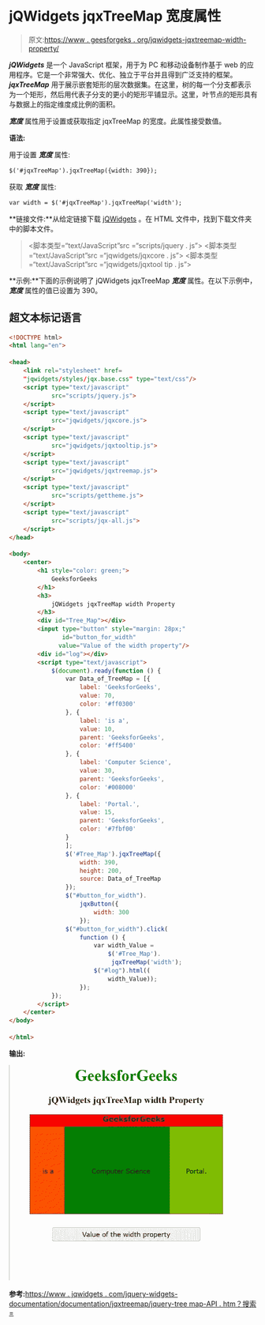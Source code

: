 # jQWidgets jqxTreeMap 宽度属性

> 原文:[https://www . geesforgeks . org/jqwidgets-jqxtreemap-width-property/](https://www.geeksforgeeks.org/jqwidgets-jqxtreemap-width-property/)

***jQWidgets*** 是一个 JavaScript 框架，用于为 PC 和移动设备制作基于 web 的应用程序。它是一个非常强大、优化、独立于平台并且得到广泛支持的框架。 ***jqxTreeMap*** 用于展示嵌套矩形的层次数据集。在这里，树的每一个分支都表示为一个矩形，然后用代表子分支的更小的矩形平铺显示。这里，叶节点的矩形具有与数据上的指定维度成比例的面积。

***宽度*** 属性用于设置或获取指定 jqxTreeMap 的宽度。此属性接受数值。

**语法:**

用于设置 ***宽度*** 属性:

```html
$('#jqxTreeMap').jqxTreeMap({width: 390});
```

获取 ***宽度*** 属性:

```html
var width = $('#jqxTreeMap').jqxTreeMap('width');
```

**链接文件:**从给定链接下载 [jQWidgets](https://www.jqwidgets.com/download/) 。在 HTML 文件中，找到下载文件夹中的脚本文件。

> <link rel="”stylesheet”" href="”jqwidgets/styles/jqx.base.css”" type="”text/css”">
> <脚本类型=“text/JavaScript”src =“scripts/jquery . js”></脚本>
> <脚本类型=“text/JavaScript”src =“jqwidgets/jqxcore . js”></脚本>
> <脚本类型=“text/JavaScript”src =“jqwidgets/jqxtool tip . js”>

**示例:**下面的示例说明了 jQWidgets jqxTreeMap ***宽度*** 属性。在以下示例中， ***宽度*** 属性的值已设置为 390。

## 超文本标记语言

```html
<!DOCTYPE html>
<html lang="en">

<head>
    <link rel="stylesheet" href=
    "jqwidgets/styles/jqx.base.css" type="text/css"/>
    <script type="text/javascript" 
            src="scripts/jquery.js">
    </script>
    <script type="text/javascript" 
            src="jqwidgets/jqxcore.js">
    </script>
    <script type="text/javascript" 
            src="jqwidgets/jqxtooltip.js">
    </script>
    <script type="text/javascript" 
            src="jqwidgets/jqxtreemap.js">
    </script>
    <script type="text/javascript" 
            src="scripts/gettheme.js">
    </script>
    <script type="text/javascript" 
            src="scripts/jqx-all.js">
    </script>
</head>

<body>
    <center>
        <h1 style="color: green;">
            GeeksforGeeks
        </h1>
        <h3>
            jQWidgets jqxTreeMap width Property
        </h3>
        <div id="Tree_Map"></div>
        <input type="button" style="margin: 28px;" 
               id="button_for_width" 
              value="Value of the width property"/>
        <div id="log"></div>
        <script type="text/javascript">
            $(document).ready(function () {
                var Data_of_TreeMap = [{
                    label: 'GeeksforGeeks',
                    value: 70,
                    color: '#ff0300'
                }, {
                    label: 'is a',
                    value: 10,
                    parent: 'GeeksforGeeks',
                    color: '#ff5400'
                }, {
                    label: 'Computer Science',
                    value: 30,
                    parent: 'GeeksforGeeks',
                    color: '#008000'
                }, {
                    label: 'Portal.',
                    value: 15,
                    parent: 'GeeksforGeeks',
                    color: '#7fbf00'
                }
                ];
                $('#Tree_Map').jqxTreeMap({
                    width: 390,
                    height: 200,
                    source: Data_of_TreeMap
                });
                $("#button_for_width").
                    jqxButton({
                        width: 300
                    });
                $("#button_for_width").click(
                    function () {
                        var width_Value =
                            $('#Tree_Map').
                             jqxTreeMap('width');
                        $("#log").html((
                            width_Value));
                    });
            });
        </script>
    </center>
</body>

</html>
```

**输出:**

![](img/17e8612c81de7297c7fc8b387a75012c.png)

**参考:**[https://www . jqwidgets . com/jquery-widgets-documentation/documentation/jqxtreemap/jquery-tree map-API . htm？搜索=](https://www.jqwidgets.com/jquery-widgets-documentation/documentation/jqxtreemap/jquery-treemap-api.htm?search=)